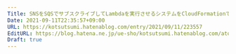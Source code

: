 ```yaml
---
Title: SNSをSQSでサブスクライブしてLambdaを実行させるシステムをCloudFormationで構築する
Date: 2021-09-11T22:35:57+09:00
URL: https://kotsutsumi.hatenablog.com/entry/2021/09/11/223557
EditURL: https://blog.hatena.ne.jp/ue-sho/kotsutsumi.hatenablog.com/atom/entry/13574176438010642344
Draft: true
---
```


